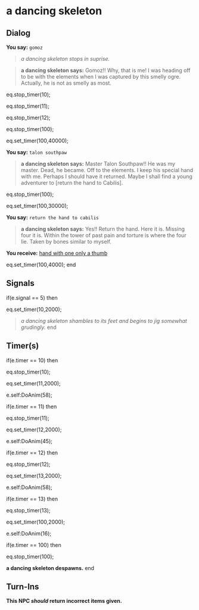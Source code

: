 # a dancing skeleton
## Dialog

**You say:** `gomoz`



>*a dancing skeleton stops in suprise.*


>**a dancing skeleton says:** Gomoz!! Why, that is me! I was heading off to be with the elements when I was captured by this smelly ogre. Actually, he is not as smelly as most.


eq.stop_timer(10);


eq.stop_timer(11);


eq.stop_timer(12);


eq.stop_timer(100);


eq.set_timer(100,40000); 

**You say:** `talon southpaw`



>**a dancing skeleton says:** Master Talon Southpaw!! He was my master. Dead, he became. Off to the elements. I keep his special hand with me. Perhaps I should have it returned. Maybe I shall find a young adventurer to [return the hand to Cabilis].


eq.stop_timer(100);


eq.set_timer(100,30000); 

**You say:** `return the hand to cabilis`



>**a dancing skeleton says:** Yes!! Return the hand. Here it is. Missing four it is. Within the tower of past pain and torture is where the four lie. Taken by bones similar to myself.


**You receive:**  [hand with one only a thumb](/item/17037)


eq.set_timer(100,4000);
end

## Signals

if(e.signal == 5) then


eq.set_timer(10,2000); 


>*a dancing skeleton shambles to its feet and begins to jig somewhat grudingly.*
end

## Timer(s)

if(e.timer == 10) then





eq.stop_timer(10);


eq.set_timer(11,2000);


e.self:DoAnim(58);

if(e.timer == 11) then





eq.stop_timer(11);


eq.set_timer(12,2000);


e.self:DoAnim(45);

if(e.timer == 12) then





eq.stop_timer(12);


eq.set_timer(13,2000);


e.self:DoAnim(58);

if(e.timer == 13) then





eq.stop_timer(13);


eq.set_timer(100,2000);


e.self:DoAnim(16);

if(e.timer == 100) then





eq.stop_timer(100);


**a dancing skeleton despawns.**
end

## Turn-Ins



**This NPC *should* return incorrect items given.**













